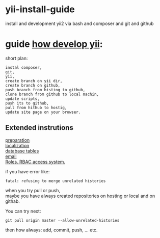 # yii-install-guide
install and development yii2 via bash and composer and git and github

##
guide [how develop yii](https://github.com/dev-phoenix/yii-install-guide/blob/master/yii-install-manual.md):
=====

short plan:
```
instal composer,
git,
yii,
create branch on yii dir,
create branch on github,
push branch from histing to github,
clone branch from github to local machin,
update scripts,
push its to github,
pull from hithub to hostig,
update site page on your browser.
```

## Extended instrutions

[preparation](https://github.com/dev-phoenix/yii-install-guide/blob/master/yii-install-manual.md)<br/>
[localization](https://github.com/dev-phoenix/yii-install-guide/blob/master/yii2--localization.md)<br/>
[database tables](https://github.com/dev-phoenix/yii-install-guide/blob/master/yii2-advanced--based-steps.md)<br/>
[email](https://github.com/dev-phoenix/yii-install-guide/blob/master/yii2-advanced--mail.md)<br/>
[Roles. RBAC access system.](https://github.com/dev-phoenix/yii-install-guide/blob/master/yii2-advanced--roles-rbac.md)<br/>

if you have error like:
```
fatal: refusing to merge unrelated histories
```
when you try pull or push,<br/>
maybe you have always created repositories on hosting or local and on githab.

You can try next:
```
git pull origin master --allow-unrelated-histories
```
then how always: add, commit, push, ... etc.